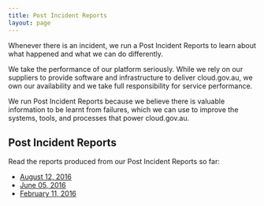 ```yaml
---
title: Post Incident Reports
layout: page
---
```


<p class="abstract">Whenever there is an incident, we run a Post Incident Reports to learn about what happened and what we can do differently.</p>

We take the performance of our platform seriously. While we rely on our suppliers to provide software and infrastructure to deliver cloud.gov.au, we own our availability and we take full responsibility for service performance.

We run Post Incident Reports because we believe there is valuable information to be learnt from failures, which we can use to improve the systems, tools, and processes that power cloud.gov.au.

## Post Incident Reports

Read the reports produced from our Post Incident Reports so far:

- [August 12, 2016](incident_reports/2016-08-12)
- [June 05, 2016](incident_reports/2016-06-05)
- [February 11, 2016](incident_reports/2016-02-11)
